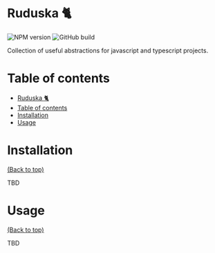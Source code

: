 # Ruduska :cat2:

![NPM version](https://img.shields.io/npm/v/ruduska?style=for-the-badge) ![GitHub build](https://img.shields.io/github/actions/workflow/status/Gojitaa/ruduska/pr_to_dev.yml?style=for-the-badge) 

Collection of useful abstractions for javascript and typescript projects.

# Table of contents

- [Ruduska :cat2:](#ruduska-cat2)
- [Table of contents](#table-of-contents)
- [Installation](#installation)
- [Usage](#usage)

# Installation
[(Back to top)](#table-of-contents)

TBD

# Usage
[(Back to top)](#table-of-contents)

TBD
